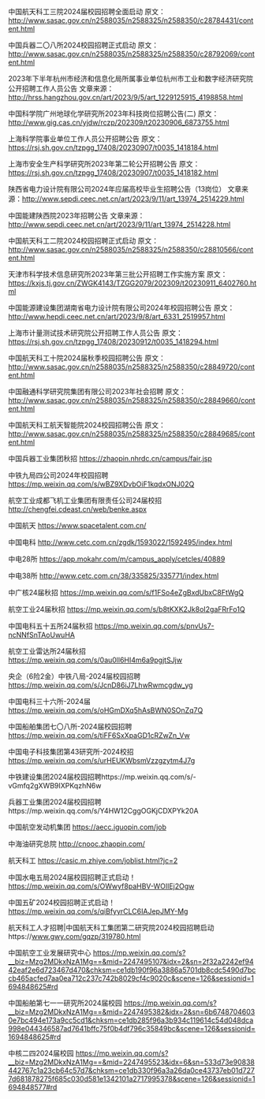 
中国航天科工三院2024届校园招聘全面启动
原文：http://www.sasac.gov.cn/n2588035/n2588325/n2588350/c28784431/content.html


中国兵器二〇八所2024校园招聘正式启动
原文：http://www.sasac.gov.cn/n2588035/n2588325/n2588350/c28792069/content.html

2023年下半年杭州市经济和信息化局所属事业单位杭州市工业和数字经济研究院公开招聘工作人员公告
文章来源：http://hrss.hangzhou.gov.cn/art/2023/9/5/art_1229125915_4198858.html

中国科学院广州地球化学研究所2023年科技岗位招聘公告(二)
原文：http://www.gig.cas.cn/yjdw/rczp/202309/t20230906_6873755.html


上海科学院事业单位工作人员公开招聘公告
原文：https://rsj.sh.gov.cn/tzpgg_17408/20230907/t0035_1418184.html

上海市安全生产科学研究所2023年第二轮公开招聘公告
原文：https://rsj.sh.gov.cn/tzpgg_17408/20230907/t0035_1418182.html


陕西省电力设计院有限公司2024年应届高校毕业生招聘公告（13岗位）
文章来源：http://www.sepdi.ceec.net.cn/art/2023/9/11/art_13974_2514229.html

中国能建陕西院2023年招聘公告
文章来源：http://www.sepdi.ceec.net.cn/art/2023/9/11/art_13974_2514228.html

中国航天科工二院2024校园招聘正式启动
原文：http://www.sasac.gov.cn/n2588035/n2588325/n2588350/c28810566/content.html

天津市科学技术信息研究所2023年第三批公开招聘工作实施方案
原文：https://kxjs.tj.gov.cn/ZWGK4143/TZGG2079/202309/t20230911_6402760.html

中国能源建设集团湖南省电力设计院有限公司2024年校园招聘公告
原文：http://www.hepdi.ceec.net.cn/art/2023/9/8/art_6331_2519957.html

上海市计量测试技术研究院公开招聘工作人员公告
原文：https://rsj.sh.gov.cn/tzpgg_17408/20230912/t0035_1418294.html

中国航天科工十院2024届秋季校园招聘公告
原文：http://www.sasac.gov.cn/n2588035/n2588325/n2588350/c28849720/content.html

中国融通科学研究院集团有限公司2023年社会招聘
原文：http://www.sasac.gov.cn/n2588035/n2588325/n2588350/c28849660/content.html

中国航天科工航天智能院2024校园招聘公告
原文：http://www.sasac.gov.cn/n2588035/n2588325/n2588350/c28849685/content.html


中国兵器工业集团秋招 https://zhaopin.nhrdc.cn/campus/fair.jsp

中铁九局四公司2024年校园招聘 https://mp.weixin.qq.com/s/wBZ9XDvbOiF1kqdxONJ02Q

航空工业成都飞机工业集团有限责任公司24届校招 http://chengfei.cdeast.cn/web/benke.aspx

中国航天 https://www.spacetalent.com.cn/

中国电科 http://www.cetc.com.cn/zgdk/1593022/1592495/index.html

中电28所 https://app.mokahr.com/m/campus_apply/cetcles/40889

中电38所 http://www.cetc.com.cn/38/335825/335771/index.html

中广核24届秋招 https://mp.weixin.qq.com/s/f1FSo4eZgBxdUbxC8FtWgQ

航空工业24届秋招 https://mp.weixin.qq.com/s/b8tKXK2Jk8oI2gaFRrFo1Q

中国电科五十五所24届秋招 https://mp.weixin.qq.com/s/pnvUs7-ncNNfSnTAoUwuHA

航空工业雷达所24届秋招 https://mp.weixin.qq.com/s/0au0ll6HI4m6a9pgjtSJjw

央企（6险2金）中铁八局-2024届校园招聘 https://mp.weixin.qq.com/s/JcnD86iJ7LhwRwmcgdw_yg

中国电科三十六所-2024届 https://mp.weixin.qq.com/s/oHGmDXq5hAsBWN0SOnZq7Q

中国船舶集团七〇八所-2024届校园招聘 https://mp.weixin.qq.com/s/tiFF6SxXpaGD1cRZwZn_Vw

中国电子科技集团第43研究所-2024校招 https://mp.weixin.qq.com/s/urHEUKWbsmVzzgzytm4J7g

中铁建设集团2024届校园招聘https://mp.weixin.qq.com/s/-vGmfq2gXWB9IXPKqzhN6w

兵器工业集团2024届校园招聘https://mp.weixin.qq.com/s/Y4HW12CggOGKjCDXPYk20A

中国航空发动机集团 https://aecc.iguopin.com/job

中海油研究总院 http://cnooc.zhaopin.com/

航天科工 https://casic.m.zhiye.com/joblist.html?jc=2

中国水电五局2024届校园招聘正式启动！https://mp.weixin.qq.com/s/OWwyf8paHBV-WOIlEj2Ogw

中国五矿2024校园招聘正式启动！https://mp.weixin.qq.com/s/qiBfyyrCLC6IAJepJMY-Mg

航天科工人才招聘|中国航天科工集团第二研究院2024校园招聘启动https://www.gwy.com/gqzp/319780.html

中国航空工业发展研究中心 https://mp.weixin.qq.com/s?__biz=Mzg2MDkxNzA1Mg==&mid=2247495107&idx=2&sn=2f32a2242ef9442eaf2e6d723467d470&chksm=ce1db190f96a3886a5701db8cdc5490d7bccb465acfed7aa0ea712c237c742b8029cf4c9020c&scene=126&sessionid=1694848625#rd

中国船舶第七一一研究所2024届校园 https://mp.weixin.qq.com/s?__biz=Mzg2MDkxNzA1Mg==&mid=2247495382&idx=2&sn=6b67487046030e7bc494e173a9cc5cd1&chksm=ce1db285f96a3b934c119614c54d048dca998e044346587ad7641bffc75f0b4df796c35849bc&scene=126&sessionid=1694848625#rd

中核二四2024届校园 https://mp.weixin.qq.com/s?__biz=Mzg2MDkxNzA1Mg==&mid=2247495523&idx=6&sn=533d73e90838442767c1a23cb64c57d7&chksm=ce1db330f96a3a26da0ce43737eb01d7277d681878275f685c030d581e1342101a2717995378&scene=126&sessionid=1694848577#rd







































